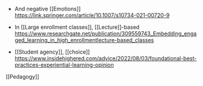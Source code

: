 - And negative [[Emotions]] https://link.springer.com/article/10.1007/s10734-021-00720-9

- In [[Large enrollment classes]], [[Lecture]]-based https://www.researchgate.net/publication/309559743_Embedding_engaged_learning_in_high_enrollmentlecture-based_classes

- [[Student agency]], [[choice]] https://www.insidehighered.com/advice/2022/08/03/foundational-best-practices-experiential-learning-opinion

[[Pedagogy]]

